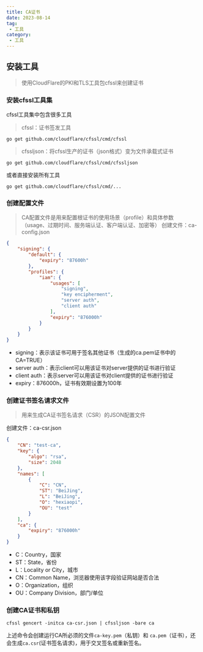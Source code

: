 ```yaml
---
title: CA证书
date: 2023-08-14
tag:
 - 工具
category:
 - 工具
---
```


## 安装工具

> 使用CloudFlare的PKI和TLS工具包cfssl来创建证书

### 安装cfssl工具集

cfssl工具集中包含很多工具

> cfssl：证书签发工具

```shell
go get github.com/cloudflare/cfssl/cmd/cfssl
```

> cfssljson：将cfssl生产的证书（json格式）变为文件承载式证书

```shell
go get github.com/cloudflare/cfssl/cmd/cfssljson
```

或者直接安装所有工具

```shell
go get github.com/cloudflare/cfssl/cmd/...
```

### 创建配置文件

> CA配置文件是用来配置根证书的使用场景（profile）和具体参数（usage、过期时间、服务端认证、客户端认证、加密等）
创建文件：ca-config.json

```json
{
    "signing": {
        "default": {
            "expiry": "87600h"
        },
        "profiles": {
            "iam": {
                "usages": [
                    "signing",
                    "key encipherment",
                    "server auth",
                    "client auth"
                ],
                "expiry": "876000h"
            }
        }
    }
}
```

- signing：表示该证书可用于签名其他证书（生成的ca.pem证书中的CA=TRUE）
- server auth：表示client可以用该证书对server提供的证书进行验证
- client auth：表示server可以用该证书对client提供的证书进行验证
- expiry：876000h，证书有效期设置为100年

### 创建证书签名请求文件

> 用来生成CA证书签名请求（CSR）的JSON配置文件

创建文件：ca-csr.json

```json
{
    "CN": "test-ca",
    "key": {
        "algo": "rsa",
        "size": 2048
    },
    "names": [
        {
            "C": "CN",
            "ST": "BeiJing",
            "L": "BeiJing",
            "O": "hexiaopi",
            "OU": "test"
        }
    ],
    "ca": {
        "expiry": "876000h"
    }
}
```

- C：Country，国家
- ST：State，省份
- L：Locality or City，城市
- CN：Common Name，浏览器使用该字段验证网站是否合法
- O：Organization，组织
- OU：Company Division，部门/单位

### 创建CA证书和私钥

```shell
cfssl gencert -initca ca-csr.json | cfssljson -bare ca
```

上述命令会创建运行CA所必须的文件`ca-key.pem`（私钥）和 `ca.pem`（证书），还会生成`ca.csr`(证书签名请求)，用于交叉签名或重新签名。
